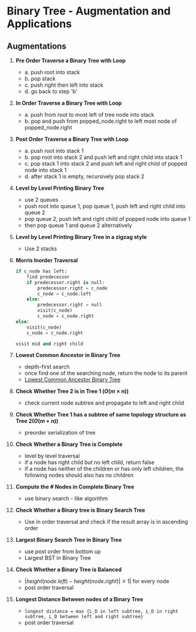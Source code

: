 # Binary Tree - Augmentation and Applications

## Augmentations

1. **Pre Order Traverse a Binary Tree with Loop**
   - a. push root into stack
   - b. pop stack 
   - c. push right then left into stack 
   - d. go back to step 'b' 
2. **In Order Traverse a Binary Tree with Loop**
   - a. push from root to most left of tree node into stack
   - b. pop and push from popped_node.right to left most node of popped_node.right 
3. **Post Order Traverse a Binary Tree with Loop**
   - a. push root into stack 1 
   - b. pop root into stack 2 and push left and right child into stack 1 
   - c. pop stack 1 into stack 2 and push left and right child of popped node into stack 1 
   - d. after stack 1 is empty, recursively pop stack 2 
4. **Level by Level Printing Binary Tree**
   - use 2 queues 
   - push root into queue 1, pop queue 1, push left and right child into queue 2 
   - pop queue 2, push left and right child of popped node into queue 1 
   - then pop queue 1 and queue 2 alternatively 
5. **Level by Level Printing Binary Tree in a zigzag style**
   - Use 2 stacks 
6. **Morris Inorder Traversal**

    ```python
    if c_node has left:
        find predecessor 
        if predecessor.right is null:
            predecessor.right = c_node 
            c_node = c_node.left
        else:
            predecessor.right = null 
            visit(c_node) 
            c_node = c_node.right 
    else:
        visit(c_node) 
        c_node = c_node.right 

    visit mid and right child 
    ```

7. **Lowest Common Ancestor in Binary Tree**
   - depth-first search 
   - once find one of the searching node, return the node to its parent 
   - [Lowest Common Ancestor Binary Tree](https://www.youtube.com/watch?v=13m9ZCB8gjw)
8. **Check Whether Tree 2 is in Tree 1 ($O(m\times n)$)**
   - check current node subtree and propagate to left and right child
9. **Check Whether Tree 1 has a subtree of same topology structure as Tree 2($O(m+n)$)**
   - preorder serialization of tree
10. **Check Whether a Binary Tree is Complete**
    - level by level traversal 
    - if a node has right child but no left child, return false 
    - if a node has neither of the children or has only left children, the following nodes should also has no children 
11. **Compute the # Nodes in Complete Binary Tree**
    - use  binary search - like algorithm 
12. **Check Whether a Binary tree is Binary Search Tree**
    - Use in order traversal and check if the result array is in ascending order 
13. **Largest Binary Search Tree in Binary Tree**
    - use post order from bottom up 
    - Largest BST in Binary Tree 
14. **Check Whether a Binary Tree is Balanced**
    - $|height(node.left)−height(node.right)|\leq1|$ for every node 
    - post order traversal 
15. **Longest Distance Between nodes of a Binary Tree**
    - `longest distance = max {L_D in left subtree, L_D in right subtree, L_D between left and right subtree}`
    - post order traversal 
